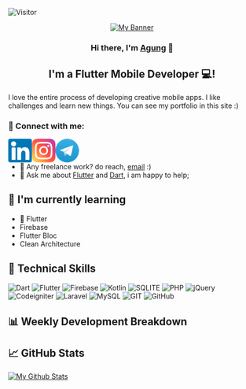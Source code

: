 ![Visitor](https://visitor-badge.glitch.me/badge?page_id=triagung128.triagung128)

<p align="center">
  <a href="#"><img src="https://user-images.githubusercontent.com/40823228/215547716-e55bb469-f5c1-4b9b-a5f7-c66bf099af84.png" alt="My Banner"></a>
</p>

<h3 align="center">
Hi there, I'm <a href="https://github.com/triagung128" target="_blank" rel="noreferrer">Agung</a> 👋
</h3>

<h2 align="center">
I'm a Flutter Mobile Developer 💻!
</h2>

I love the entire process of developing creative mobile apps. I like challenges and learn new things. You can see my portfolio in this site :)

### 🤝 Connect with me:
<a href="https://www.linkedin.com/in/triagungsusilo/" target="_blank"><img align="left" src="https://raw.githubusercontent.com/triagung128/triagung128/main/images/linkedin.svg" alt="Tri Agung | LinkedIn" width="48px"/></a>
<a href="https://instagram.com/triagungggg" target="_blank"><img align="left" src="https://raw.githubusercontent.com/triagung128/triagung128/main/images/instagram.svg" alt="Tri Agung | Instagram" width="48px"/></a>
<a href="https://t.me/triagung128" target="_blank"><img align="left" src="https://raw.githubusercontent.com/triagung128/triagung128/main/images/telegram.svg" alt="Tri Agung | Telegram" width="48px"/></a>
<br/><br/>
- 💼 Any freelance work? do reach, [email](mailto:triagung128@gmail.com) :)
- 💬 Ask me about [Flutter](https://flutter.dev) and [Dart](https://dart.dev), i am happy to help;

## 🌱 I'm currently learning
- 📱 Flutter
- Firebase
- Flutter Bloc
- Clean Architecture

## 💼 Technical Skills
![Dart](https://img.shields.io/badge/Dart-0175C2?style=for-the-badge&logo=dart&logoColor=white)
![Flutter](https://img.shields.io/badge/Flutter-02569B?style=for-the-badge&logo=flutter&logoColor=white)
![Firebase](https://img.shields.io/badge/firebase-%23039BE5.svg?style=for-the-badge&logo=firebase)
![Kotlin](https://img.shields.io/badge/Kotlin-0095D5?&style=for-the-badge&logo=kotlin&logoColor=white)
![SQLITE](https://img.shields.io/badge/SQLite-07405E?style=for-the-badge&logo=sqlite&logoColor=white)
![PHP](https://img.shields.io/badge/php-%23777BB4.svg?style=for-the-badge&logo=php&logoColor=white)
![jQuery](https://img.shields.io/badge/jquery-%230769AD.svg?style=for-the-badge&logo=jquery&logoColor=white)
![Codeigniter](https://img.shields.io/badge/CodeIgniter-%23EF4223.svg?style=for-the-badge&logo=codeIgniter&logoColor=white)
![Laravel](https://img.shields.io/badge/laravel-%23FF2D20.svg?style=for-the-badge&logo=laravel&logoColor=white)
![MySQL](https://img.shields.io/badge/mysql-%2300f.svg?style=for-the-badge&logo=mysql&logoColor=white)
![GIT](https://img.shields.io/badge/GIT-E44C30?style=for-the-badge&logo=git&logoColor=white)
![GitHub](https://img.shields.io/badge/github-%23121011.svg?style=for-the-badge&logo=github&logoColor=white)

## 📊 Weekly Development Breakdown
<!--START_SECTION:waka-->
<!--END_SECTION:waka-->

## 📈 GitHub Stats
[![My Github Stats](https://github-readme-stats.vercel.app/api?username=triagung128&show_icons=true&hide=contribs,issues&count_private=true&theme=tokyonight)](https://github.com/triagung128)

<!-- [![Top Langs](https://github-readme-stats.vercel.app/api/top-langs/?username=triagung128&layout=compact)](https://github.com/triagung128) -->
